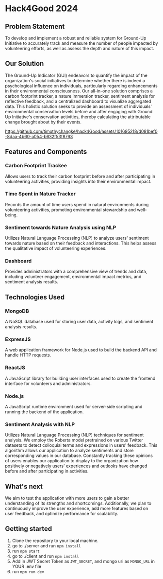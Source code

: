 # Hack4Good 2024

## Problem Statement
To develop and implement a robust and reliable system for Ground-Up Initiative to accurately track and measure the number of people impacted by volunteering efforts, as well as assess the depth and nature of this impact.

## Our Solution
The Ground-Up Indicator (GUI) endeavors to quantify the impact of the organization's social initiatives to determine whether there is indeed a psychological influence on individuals, particularly regarding enhancements in their environmental consciousness. Our all-in-one solution comprises a carbon footprint tracker, a nature immersion tracker, sentiment analysis for reflective feedback, and a centralized dashboard to visualize aggregated data. This holistic solution seeks to provide an assessment of individuals' environmental conservation levels before and after engaging with Ground Up Initiative's conservation activities, thereby calculating the attributable change brought about by their events.


https://github.com/timothychangke/hack4Good/assets/101695218/d081bef0-8daa-4b60-a054-b632f53f8763


## Features and Components
### Carbon Footprint Trackee 
Allows users to track their carbon footprint before and after participating in volunteering activities, providing insights into their environmental impact.
### Time Spent in Nature Tracker
Records the amount of time users spend in natural environments during volunteering activities, promoting environmental stewardship and well-being.
### Sentiment towards Nature Analysis using NLP
Utilizes Natural Language Processing (NLP) to analyze users' sentiment towards nature based on their feedback and interactions. This helps assess the qualitative impact of volunteering experiences.
### Dashboard
Provides administrators with a comprehensive view of trends and data, including volunteer engagement, environmental impact metrics, and sentiment analysis results.

## Technologies Used
### MongoDB
A NoSQL database used for storing user data, activity logs, and sentiment analysis results.
### ExpressJS
A web application framework for Node.js used to build the backend API and handle HTTP requests.
### ReactJS
A JavaScript library for building user interfaces used to create the frontend interface for volunteers and administrators.
### Node.js
A JavaScript runtime environment used for server-side scripting and running the backend of the application.
### Sentiment Analysis with NLP
Utilizes Natural Language Processing (NLP) techniques for sentiment analysis. We employ the Roberta model pretrained on various Twitter datasets to detect colloquial terms and expressions in users' feedback. This algorithm allows our application to analyze sentiments and store corresponding values in our database. Constantly tracking these opinions of users enables our application to display to the organization how positively or negatively users' experiences and outlooks have changed before and after participating in activities.

## What's next
We aim to test the application with more users to gain a better understanding of its strengths and shortcomings. Additionally, we plan to continuously improve the user experience, add more features based on user feedback, and optimize performance for scalability.

## Getting started
1. Clone the repository to your local machine.
2. go to ./server and run `npm install`
3. run `npm start`
4. go to ./client and run `npm install`
5. Add in JWT Secret Token as `JWT_SECRET`, and mongo uri as `MONGO_URL` in YOUR .env file
6. run `npm run dev`
